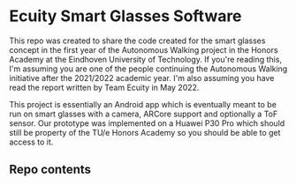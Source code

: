 # Ecuity Smart Glasses Software
This repo was created to share the code created for the smart glasses concept in the first year of the Autonomous Walking project in the Honors Academy at the Eindhoven University of Technology. If you're reading this, I'm assuming you are one of the people continuing the Autonomous Walking initiative after the 2021/2022 academic year. I'm also assuming you have read the report written by Team Ecuity in May 2022.

This project is essentially an Android app which is eventually meant to be run on smart glasses with a camera, ARCore support and optionally a ToF sensor. Our prototype was implemented on a Huawei P30 Pro which should still be property of the TU/e Honors Academy so you should be able to get access to it.

## Repo contents
